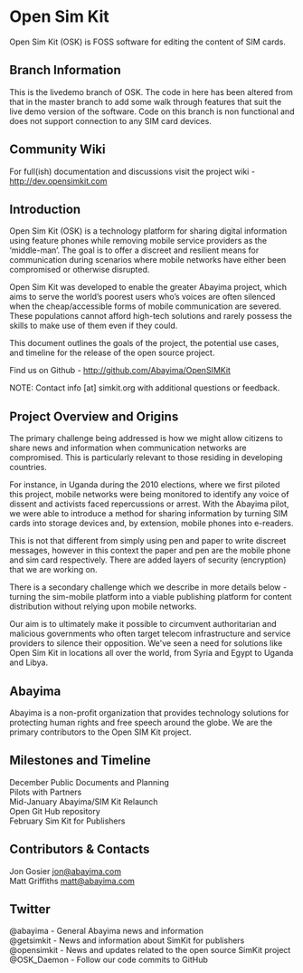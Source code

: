 ﻿Open Sim Kit
============

Open Sim Kit (OSK) is FOSS software for editing the content of SIM cards.


Branch Information
------------------

This is the livedemo branch of OSK. The code in here has been altered from that in the master branch to add some walk through features that suit the live demo version of the software. Code on this branch is non functional and does not support connection to any SIM card devices.


Community Wiki
--------------

For full(ish) documentation and discussions visit the project wiki - http://dev.opensimkit.com


Introduction
------------

Open Sim Kit (OSK) is a technology platform for sharing digital information using feature phones while removing mobile service providers as the ‘middle-man’. The goal is to offer a discreet and resilient means for communication during scenarios where mobile networks have either been compromised or otherwise disrupted.

Open Sim Kit was developed to enable the greater Abayima project, which aims to serve the world’s poorest users who’s voices are often silenced when the cheap/accessible forms of mobile communication are severed.  These populations cannot afford high-tech solutions and rarely possess the skills to make use of them even if they could.

This document outlines the goals of the project, the potential use cases, and timeline for the release of the open source project.

Find us on Github - http://github.com/Abayima/OpenSIMKit

NOTE: Contact info [at] simkit.org with additional questions or feedback.


Project Overview and Origins
----------------------------

The primary challenge being addressed is how we might allow citizens to share news and information when communication networks are compromised.  This is particularly relevant to those residing in developing countries.  

For instance, in Uganda during the 2010 elections, where we first piloted this project, mobile networks were being monitored to identify any voice of dissent and activists faced repercussions or arrest. With the Abayima pilot, we were able to introduce a method for sharing information by turning SIM cards into storage devices and, by extension, mobile phones into e-readers.

This is not that different from simply using pen and paper to write discreet messages, however in this context the paper and pen are the mobile phone and sim card respectively.  There are added layers of security (encryption) that we are working on. 

There is a secondary challenge which we describe in more details below - turning the sim-mobile platform into a viable publishing platform for content distribution without relying upon mobile networks.

Our aim is to ultimately make it possible to circumvent authoritarian and malicious governments who often target telecom infrastructure and service providers to silence their opposition.  We've seen a need for solutions like Open Sim Kit in locations all over the world, from Syria and Egypt to Uganda and Libya.


Abayima
-------

Abayima is a non-profit organization that provides technology solutions for protecting human rights and free speech around the globe. We are the primary contributors to the Open SIM Kit project.


Milestones and Timeline
-----------------------

December		Public Documents and Planning  
				Pilots with Partners  
Mid-January		Abayima/SIM Kit Relaunch  
				Open Git Hub repository  
February		Sim Kit for Publishers  


Contributors & Contacts
-----------------------
Jon Gosier		jon@abayima.com  
Matt Griffiths	matt@abayima.com  


Twitter
-------
@abayima - General Abayima news and information  
@getsimkit - News and information about SimKit for publishers  
@opensimkit - News and updates related to the open source SimKit project  
@OSK_Daemon - Follow our code commits to GitHub  




